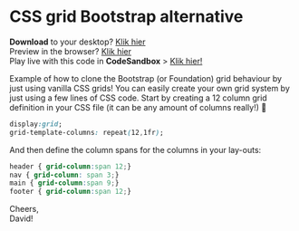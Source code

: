 # CSS grid Bootstrap alternative

**Download** to your desktop? [Klik hier](https://github.com/davidvandenbor/css-grid-bootstrap-alternative/archive/refs/heads/master.zip)     
Preview in the browser? [Klik hier](https://davidvandenbor.github.io/css-grid-bootstrap-alternative)  
Play live with this code in **CodeSandbox** > [Klik hier!](https://codesandbox.io/s/github/davidvandenbor/css-grid-bootstrap-alternative) 

Example of how to clone the Bootstrap (or Foundation) grid behaviour by just using vanilla CSS grids! You can easily create your own grid system by just using a few lines of CSS code. Start by creating  a 12 column grid definition in your CSS file (it can be any amount of columns really!) 🙂

```CSS
display:grid;
grid-template-columns: repeat(12,1fr);
```

And then define the column spans for the columns in your lay-outs:

```CSS
header { grid-column:span 12;}
nav { grid-column: span 3;}
main { grid-column:span 9;}
footer { grid-column:span 12;}
```
Cheers,  
David!
